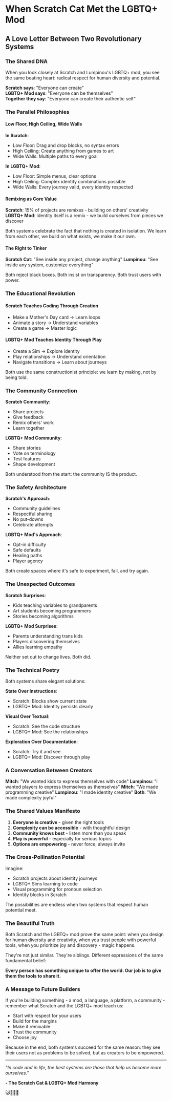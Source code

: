# When Scratch Cat Met the LGBTQ+ Mod
## A Love Letter Between Two Revolutionary Systems

### The Shared DNA

When you look closely at Scratch and Lumpinou's LGBTQ+ mod, you see the same beating heart: radical respect for human diversity and potential.

**Scratch says**: "Everyone can create"  
**LGBTQ+ Mod says**: "Everyone can be themselves"  
**Together they say**: "Everyone can create their authentic self"

### The Parallel Philosophies

#### Low Floor, High Ceiling, Wide Walls

**In Scratch**:
- Low Floor: Drag and drop blocks, no syntax errors
- High Ceiling: Create anything from games to art
- Wide Walls: Multiple paths to every goal

**In LGBTQ+ Mod**:
- Low Floor: Simple menus, clear options
- High Ceiling: Complex identity combinations possible
- Wide Walls: Every journey valid, every identity respected

#### Remixing as Core Value

**Scratch**: 15% of projects are remixes - building on others' creativity
**LGBTQ+ Mod**: Identity itself is a remix - we build ourselves from pieces we discover

Both systems celebrate the fact that nothing is created in isolation. We learn from each other, we build on what exists, we make it our own.

#### The Right to Tinker

**Scratch Cat**: "See inside any project, change anything"
**Lumpinou**: "See inside any system, customize everything"

Both reject black boxes. Both insist on transparency. Both trust users with power.

### The Educational Revolution

#### Scratch Teaches Coding Through Creation
- Make a Mother's Day card → Learn loops
- Animate a story → Understand variables
- Create a game → Master logic

#### LGBTQ+ Mod Teaches Identity Through Play
- Create a Sim → Explore identity
- Play relationships → Understand orientation
- Navigate transitions → Learn about journeys

Both use the same constructionist principle: we learn by making, not by being told.

### The Community Connection

**Scratch Community**:
- Share projects
- Give feedback
- Remix others' work
- Learn together

**LGBTQ+ Mod Community**:
- Share stories
- Vote on terminology
- Test features
- Shape development

Both understood from the start: the community IS the product.

### The Safety Architecture

**Scratch's Approach**:
- Community guidelines
- Respectful sharing
- No put-downs
- Celebrate attempts

**LGBTQ+ Mod's Approach**:
- Opt-in difficulty
- Safe defaults
- Healing paths
- Player agency

Both create spaces where it's safe to experiment, fail, and try again.

### The Unexpected Outcomes

**Scratch Surprises**:
- Kids teaching variables to grandparents
- Art students becoming programmers
- Stories becoming algorithms

**LGBTQ+ Mod Surprises**:
- Parents understanding trans kids
- Players discovering themselves
- Allies learning empathy

Neither set out to change lives. Both did.

### The Technical Poetry

Both systems share elegant solutions:

**State Over Instructions**:
- Scratch: Blocks show current state
- LGBTQ+ Mod: Identity persists clearly

**Visual Over Textual**:
- Scratch: See the code structure
- LGBTQ+ Mod: See the relationships

**Exploration Over Documentation**:
- Scratch: Try it and see
- LGBTQ+ Mod: Discover through play

### A Conversation Between Creators

**Mitch**: "We wanted kids to express themselves with code"
**Lumpinou**: "I wanted players to express themselves as themselves"
**Mitch**: "We made programming creative"
**Lumpinou**: "I made identity creative"
**Both**: "We made complexity joyful"

### The Shared Values Manifesto

1. **Everyone is creative** - given the right tools
2. **Complexity can be accessible** - with thoughtful design
3. **Community knows best** - listen more than you speak
4. **Play is powerful** - especially for serious topics
5. **Options are empowering** - never force, always invite

### The Cross-Pollination Potential

Imagine:
- Scratch projects about identity journeys
- LGBTQ+ Sims learning to code
- Visual programming for pronoun selection
- Identity blocks in Scratch

The possibilities are endless when two systems that respect human potential meet.

### The Beautiful Truth

Both Scratch and the LGBTQ+ mod prove the same point: when you design for human diversity and creativity, when you trust people with powerful tools, when you prioritize joy and discovery - magic happens.

They're not just similar. They're siblings. Different expressions of the same fundamental belief:

**Every person has something unique to offer the world. Our job is to give them the tools to share it.**

### A Message to Future Builders

If you're building something - a mod, a language, a platform, a community - remember what Scratch and the LGBTQ+ mod teach us:

- Start with respect for your users
- Build for the margins
- Make it remixable
- Trust the community
- Choose joy

Because in the end, both systems succeed for the same reason: they see their users not as problems to be solved, but as creators to be empowered.

---

*"In code and in life, the best systems are those that help us become more ourselves."*

**- The Scratch Cat & LGBTQ+ Mod Harmony**

🐱🏳️‍🌈✨
